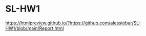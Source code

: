 # SL-HW1

https://htmlpreview.github.io/?https://github.com/alessiobar/SL-HW1/blob/main/Report.html
